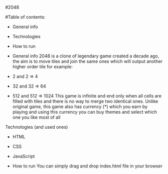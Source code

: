 #2048

#Table of contents: 
* General info
* Technologies
* How to run

* General info
2048 is a clone of legendary game created a decade ago, the aim is to move tiles and join the same ones
which will output another higher order tile for example: 
* 2 and 2 => 4
* 32 and 32 => 64
* 512 and 512 => 1024
This game is infinite and end only when all cells are filled with tiles and there is no way to merge two
identical ones. Unlike original game, this game also has currency (*) which you earn by playing and 
using this currency you can buy themes and select which one you like most of all


Technologies (and used ones)
* HTML
* CSS
* JavaScript

* How to run
You can simply drag and drop index.html file in your browser

